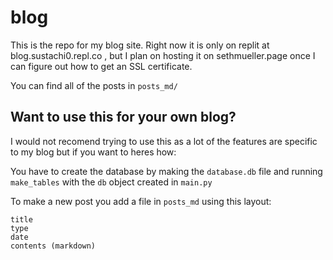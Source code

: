 # blog

This is the repo for my blog site. Right now it is only on replit at blog.sustachi0.repl.co , but I plan on hosting it on sethmueller.page once I can figure out how to get an SSL certificate.

You can find all of the posts in `posts_md/`

## Want to use this for your own blog?

I would not recomend trying to use this as a lot of the features are specific to my blog but if you want to heres how:

You have to create the database by making the `database.db` file and running `make_tables` with the `db` object created in `main.py`

To make a new post you add a file in `posts_md` using this layout:

```
title
type
date
contents (markdown)
```